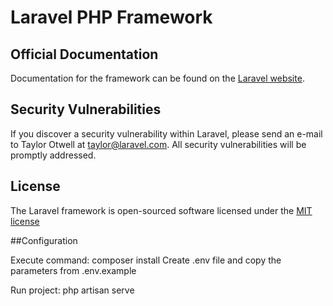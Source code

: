 # Laravel PHP Framework


## Official Documentation

Documentation for the framework can be found on the [Laravel website](https://laravel.com/docs/5.8).

## Security Vulnerabilities

If you discover a security vulnerability within Laravel, please send an e-mail to Taylor Otwell at taylor@laravel.com. All security vulnerabilities will be promptly addressed.

## License

The Laravel framework is open-sourced software licensed under the [MIT license](http://opensource.org/licenses/MIT)

##Configuration

Execute command:
    composer install
Create .env file and copy the parameters from .env.example

Run project:
    php artisan serve